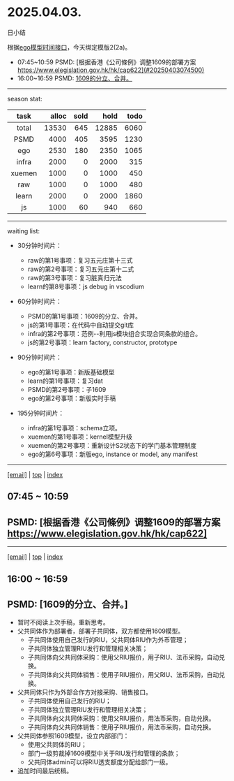 # 2025.04.03.
日小结

<a id="top"></a>
根据[ego模型时间接口](https://gitee.com/hyg/blog/blob/master/timeflow.md)，今天绑定模版2(2a)。

<a id="index"></a>
- 07:45~10:59	PSMD: [根据香港《公司條例》调整1609的部署方案 https://www.elegislation.gov.hk/hk/cap622](#20250403074500)
- 16:00~16:59	PSMD: [1609的分立、合并。](#20250403160000)

---
season stat:

| task | alloc | sold | hold | todo |
| :---: | ---: | ---: | ---: | ---: |
| total | 13530 | 645 | 12885 | 6060 |
| PSMD | 4000 | 405 | 3595 | 1230 |
| ego | 2530 | 180 | 2350 | 1065 |
| infra | 2000 | 0 | 2000 | 315 |
| xuemen | 1000 | 0 | 1000 | 450 |
| raw | 1000 | 0 | 1000 | 480 |
| learn | 2000 | 0 | 2000 | 1860 |
| js | 1000 | 60 | 940 | 660 |

---
waiting list:


- 30分钟时间片：
  - raw的第1号事项：复习五元庄第十三式
  - raw的第2号事项：复习五元庄第十二式
  - raw的第3号事项：复习脏真归元法
  - learn的第8号事项：js debug in vscodium

- 60分钟时间片：
  - PSMD的第1号事项：1609的分立、合并。
  - js的第1号事项：在代码中自动提交git库
  - infra的第2号事项：范例--利用js模块组合实现合同条款的组合。
  - js的第2号事项：learn factory, constructor, prototype

- 90分钟时间片：
  - ego的第1号事项：新版基础模型
  - learn的第1号事项：复习dat
  - PSMD的第2号事项：子1609
  - ego的第2号事项：新版实时手稿

- 195分钟时间片：
  - infra的第1号事项：schema立项。
  - xuemen的第1号事项：kernel模型升级
  - xuemen的第2号事项：重新设计S2状态下的学门基本管理制度
  - ego的第6号事项：新版ego, instance or model, any manifest

---
<a href="mailto:huangyg@mars22.com?subject=关于2025.04.03.[根据香港《公司條例》调整1609的部署方案 https://www.elegislation.gov.hk/hk/cap622]任务&body=日期: 2025.04.03.%0D%0A序号: 5%0D%0A手稿:../../draft/2025/20250403.01.md%0D%0A---请勿修改邮件主题及以上内容 从下一行开始写您的想法---%0D%0A">[email]</a> | [top](#top) | [index](#index)
<a id="20250403074500"></a>
## 07:45 ~ 10:59
## PSMD: [根据香港《公司條例》调整1609的部署方案 https://www.elegislation.gov.hk/hk/cap622]


---
<a href="mailto:huangyg@mars22.com?subject=关于2025.04.03.[1609的分立、合并。]任务&body=日期: 2025.04.03.%0D%0A序号: 9%0D%0A手稿:../../draft/2025/20250403.03.md%0D%0A---请勿修改邮件主题及以上内容 从下一行开始写您的想法---%0D%0A">[email]</a> | [top](#top) | [index](#index)
<a id="20250403160000"></a>
## 16:00 ~ 16:59
## PSMD: [1609的分立、合并。]

- 暂时不阅读上次手稿，重新思考。
- 父共同体作为部署者，部署子共同体，双方都使用1609模型。
    - 子共同体使用自己发行的RIU，父共同体RIU作为外币管理；
    - 子共同体独立管理RIU发行和管理相关决策；
    - 子共同体向父共同体采购：使用父RIU报价，用子RIU、法币采购，自动兑换。
    - 子共同体向父共同体销售：使用子RIU报价，用父RIU、法币采购，自动兑换。
- 父共同体只作为外部合作方对接采购、销售接口。
    - 子共同体使用自己发行的RIU；
    - 子共同体独立管理RIU发行和管理相关决策；
    - 子共同体向父共同体采购：使用父RIU报价，用法币采购，自动兑换。
    - 子共同体向父共同体销售：使用子RIU报价，用法币采购，自动兑换。
- 父共同体参照1609模型，设立内部部门：
    - 使用父共同体的RIU；
    - 部门一级剪裁掉1609模型中关于RIU发行和管理的条款；
    - 父共同体admin可以将RIU透支额度分配给部门一级。
- 追加时间最后统稿。